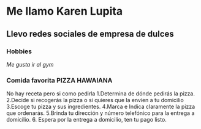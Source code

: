 # Me llamo Karen Lupita

## Llevo redes sociales de empresa de dulces
### Hobbies

*Me gusta ir al gym*

### Comida favorita PIZZA HAWAIANA

No hay receta pero si como pedirla
1.Determina de dónde pedirás la pizza.
2.Decide si recogerás la pizza o si quieres que la envíen a tu domicilio
3.Escoge tu pizza y sus ingredientes.
4.Marca e Indica claramente la pizza que ordenarás.
5.Brinda tu dirección y número telefónico para la entrega a domicilio.
6. Espera por la entrega a domicilio, ten tu pago listo.